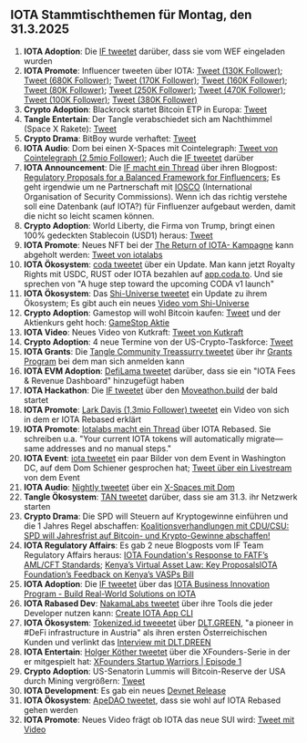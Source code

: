 ## IOTA Stammtischthemen für Montag, den 31.3.2025

1. **IOTA Adoption**: Die [IF tweetet](https://x.com/iota/status/1904473370810626286) darüber, dass sie vom WEF eingeladen wurden
2. **IOTA Promote**: Influencer tweeten über IOTA: [Tweet (130K Follower)](https://x.com/blackbeardXBT/status/1904419569701105963); [Tweet (680K Follower)](https://x.com/MartiniGuyYT/status/1904515909558935802); [Tweet (170K Follower)](https://x.com/0xChainMind/status/1904496972481941801); [Tweet (160K Follower)](https://x.com/thecryptomonk/status/1904581237546659877); [Tweet (80K Follower)](https://x.com/blazing420s/status/1904783091870073074); [Tweet (250K Follower)](https://x.com/QuintenFrancois/status/1904798614305857845); [Tweet (470K Follower)](https://x.com/AltCryptoGems/status/1904847045078188101); [Tweet (100K Follower)](https://x.com/kurcenli34/status/1904996435365617870); [Tweet (380K Follower)](https://x.com/MerlijnTrader/status/1905213208568512948)
3. **Crypto Adoption**: Blackrock startet Bitcoin ETP in Europa: [Tweet](https://x.com/BTC_Archive/status/1904463475235024980)
4. **Tangle Entertain**: Der Tangle verabschiedet sich am Nachthimmel (Space X Rakete): [Tweet](https://x.com/volcaholic1/status/1904308984149856522)
5. **Crypto Drama**: BitBoy wurde verhaftet: [Tweet](https://x.com/Cointelegraph/status/1904737896030232626)
6. **IOTA Audio**: Dom bei einen X-Spaces mit Cointelegraph: [Tweet von Cointelegraph (2,5mio Follower)](https://x.com/Cointelegraph/status/1904533672105013653); Auch die [IF tweetet](https://x.com/iota/status/1904504396844769415) darüber
7. **IOTA Announcement**: Die [IF macht ein Thread](https://x.com/iota/status/1904533739260002555) über ihren Blogpost: [Regulatory Proposals for a Balanced Framework for Finfluencers](https://blog.iota.org/regulatory-proposals-finfluencers/); Es geht irgendwie um ne Partnerschaft mit [IOSCO](https://www.iosco.org/?ref=blog.iota.org) (International Organisation of Security Commissions). Wenn ich das richtig verstehe soll eine Datenbank (auf IOTA?) für Finfluenzer aufgebaut werden, damit die nicht so leicht scamen können.
8. **Crypto Adoption**: World Liberty, die Firma von Trump, bringt einen 100% gedeckten Stablecoin (USD1) heraus: [Tweet](https://x.com/Ashcryptoreal/status/1904525564838343103)
9. **IOTA Promote**: Neues NFT bei der [The Return of IOTA- Kampagne](https://guild.xyz/iota/the-return-of-iota) kann abgeholt werden: [Tweet von iotalabs](https://x.com/iotalabs_/status/1904550472851087783)
10. **IOTA Ökosystem**: [coda tweetet](https://x.com/coda_digital/status/1904517202386288799) über ein Update. Man kann jetzt Royalty Rights mit USDC, RUST oder IOTA bezahlen auf [app.coda.to](https://t.co/TN6bnS1hDG). Und sie sprechen von "A huge step toward the upcoming CODA v1 launch"
11. **IOTA Ökosystem**: Das [Shi-Universe tweetet](https://x.com/Shiuniverse/status/1904579033213657189) ein Update zu ihrem Ökosystem; Es gibt  auch ein neues [Video vom Shi-Universe](https://www.youtube.com/channel/UC8Do7-R_9jU0poNLpBqp8jg)
12. **Crypto Adoption**: Gamestop will wohl Bitcoin kaufen: [Tweet](https://x.com/BitcoinMagazine/status/1904626952126029858) und der Aktienkurs geht hoch: [GameStop Aktie](https://www.finanzen.net/aktien/gamestop-aktie)
13. **IOTA Video**: Neues Video von Kutkraft: [Tweet von Kutkraft](https://x.com/kutkraft/status/1904679077992419759)
14. **Crypto Adoption**: 4 neue Termine von der US-Crypto-Taskforce: [Tweet](https://x.com/Cointelegraph/status/1904699827923173558)
15. **IOTA Grants**: Die [Tangle Community Treassurry tweetet](https://x.com/TangleTreasury/status/1904762769934868745) über ihr [Grants Program](https://t.co/vQXTx3fwkD) bei dem man sich anmelden kann
16. **IOTA EVM Adoption**: [DefiLama tweetet](https://x.com/DefiLlama/status/1904634414883364956) darüber, dass sie ein "IOTA Fees & Revenue Dashboard" hinzugefügt haben
17. **IOTA Hackathon**: Die [IF tweetet](https://x.com/iota/status/1904868083858051190) über den [Moveathon.build](https://www.moveathon.build/) der bald startet
18. **IOTA Promote**: [Lark Davis (1,3mio Follower) tweetet](https://x.com/TheCryptoLark/status/1904986061547155859) ein Video von sich in dem er IOTA Rebased erklärt
19. **IOTA Promote**: [Iotalabs macht ein Thread](https://x.com/iotalabs_/status/1904927692836745482) über IOTA Rebased. Sie schreiben u.a. "Your current IOTA tokens will automatically migrate—same addresses and no manual steps."
20. **IOTA Event**: [iota tweetet](https://x.com/iota/status/1904960924856770633) ein paar Bilder von dem Event in Washington DC, auf dem Dom Schiener gesprochen hat; [Tweet über ein Livestream](https://x.com/GMZeusINV/status/1904878639251939777) von dem Event
21. **IOTA Audio**: [Nightly tweetet](https://x.com/Nightly_app/status/1904900900012851420) über ein [X-Spaces mit Dom](https://x.com/Nightly_app/status/1905236106460741701)
22. **Tangle Ökosystem**: [TAN tweetet](https://x.com/tan_technology/status/1905179477115822468) darüber, dass sie am 31.3. ihr Netzwerk starten
23. **Crypto Drama**: Die SPD will Steuern auf Kryptogewinne einführen und die 1 Jahres Regel abschaffen: [Koalitionsverhandlungen mit CDU/CSU: SPD will Jahresfrist auf Bitcoin- und Krypto-Gewinne abschaffen!](v)
24. **IOTA Regulatory Affairs**: Es gab 2 neue Blogposts vom IF Team Regulatory Affairs heraus: [IOTA Foundation's Response to FATF’s AML/CFT Standards](https://blog.iota.org/fatf-aml-cft-standards-response/); [Kenya’s Virtual Asset Law: Key ProposalsIOTA Foundation’s Feedback on Kenya’s VASPs Bill](https://blog.iota.org/kenya-virtual-asset-law-proposals/)
25. **IOTA Adoption**: Die [IF tweetet](https://x.com/iota/status/1905258516387946961) über das [IOTA Business Innovation Program - Build Real-World Solutions on IOTA](https://blog.iota.org/iota-business-innovation-program/)
26. **IOTA Rabased Dev**: [NakamaLabs tweetet](https://x.com/Nakama_Labs/status/1905263439251165492) über ihre Tools die jeder Developer nutzen kann: [Create IOTA App CLI](https://create-iota-app.vercel.app/)
27. **IOTA Ökosystem**: [Tokenized.id tweeetet](https://x.com/tokenizeitHQ/status/1905545395402318215) über [DLT.GREEN](https://dlt.green/de), "a pioneer in #DeFi infrastructure in Austria" als ihren ersten Österreichischen Kunden und verlinkt das [Interview mit DLT.DREEN](https://www.tokenize.it/en/resources/blog/dlt-green)
28. **IOTA Entertain**: [Holger Köther tweetet](https://x.com/HolgerKoether/status/1905568728936218879) über die XFounders-Serie in der er mitgespielt hat: [XFounders Startup Warriors | Episode 1](https://www.youtube.com/watch?v=p1dvCSfnYK8)
29. **Crypto Adoption**: US-Senatorin Lummis will Bitcoin-Reserve der USA durch Mining vergrößern: [Tweet](https://x.com/blocktrainer/status/1905415530036474061)
30. **IOTA Development**: Es gab ein neues [Devnet Release](https://github.com/iotaledger/iota/releases)
31. **IOTA Ökosystem**: [ApeDAO tweetet](https://x.com/0xApeDAO/status/1905324126774198374), dass sie wohl auf IOTA Rebased gehen werden
32. **IOTA Promote**: Neues Video frägt ob IOTA das neue SUI wird: [Tweet mit Video](https://x.com/cryptopizzagirl/status/1905308945368948872)
